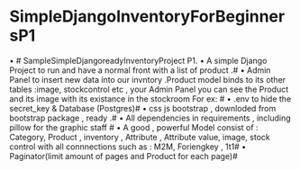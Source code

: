 # SimpleDjangoInventoryForBeginnersP1
• # SampleSimpleDjangoreadyInventoryProject P1.
 • A simple Django Project to run and have a normal front with a list of product .# 
• Admin Panel to insert new data into our invntory .Product model binds to its other tables :image, stockcontrol etc , your Admin Panel you can see the Product and its image with its existance in the stockroom For ex: # 
• .env to hide the secret_key & Database (Postgres)#
 • css js bootstrap , downloded from bootstrap package , ready .# 
• All dependencies in requirements , including pillow for the graphic staff #
 • A good , powerful Model consist of : Category, Product , inventory , Attribute , Attribute value, image, stock control with all connnections such as : M2M, Foriengkey , 1t1#
 • Paginator(limit amount of pages and Product for each page)#





